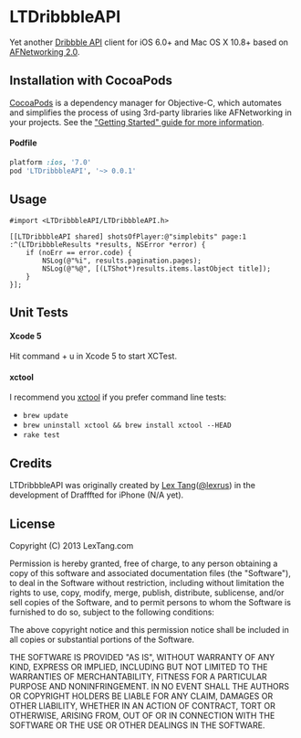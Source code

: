 # LTDribbbleAPI

Yet another [Dribbble API](http://dribbble.com/api) client for iOS 6.0+ and Mac OS X 10.8+ based on [AFNetworking 2.0](https://github.com/AFNetworking/AFNetworking).


## Installation with CocoaPods

[CocoaPods](http://cocoapods.org/) is a dependency manager for Objective-C, which automates and simplifies the process of using 3rd-party libraries like AFNetworking in your projects. See the ["Getting Started" guide for more information](https://github.com/AFNetworking/AFNetworking/wiki/Getting-Started-with-AFNetworking).

#### Podfile

``` ruby
platform :ios, '7.0'
pod 'LTDribbbleAPI', '~> 0.0.1'
```

## Usage

```
#import <LTDribbbleAPI/LTDribbbleAPI.h>
```

``` objc
[[LTDribbbleAPI shared] shotsOfPlayer:@"simplebits" page:1 :^(LTDribbbleResults *results, NSError *error) {
    if (noErr == error.code) {
        NSLog(@"%i", results.pagination.pages);
        NSLog(@"%@", [(LTShot*)results.items.lastObject title]);
    }
}];

```

## Unit Tests

#### Xcode 5

Hit command + u in Xcode 5 to start XCTest.

#### xctool
I recommend you [xctool](https://github.com/facebook/xctool) if you prefer command line tests:

* ```brew update```
* ```brew uninstall xctool && brew install xctool --HEAD```
* ```rake test```


## Credits

LTDribbbleAPI was originally created by [Lex Tang](http://lextang.com/)([@lexrus](https://twitter.com/lexrus)) in the development of Drafffted for iPhone (N/A yet).


## License

Copyright (C) 2013 LexTang.com

Permission is hereby granted, free of charge, to any person obtaining a copy of this software and associated documentation files (the "Software"), to deal in the Software without restriction, including without limitation the rights to use, copy, modify, merge, publish, distribute, sublicense, and/or sell copies of the Software, and to permit persons to whom the Software is furnished to do so, subject to the following conditions:

The above copyright notice and this permission notice shall be included in all copies or substantial portions of the Software.

THE SOFTWARE IS PROVIDED "AS IS", WITHOUT WARRANTY OF ANY KIND, EXPRESS OR IMPLIED, INCLUDING BUT NOT LIMITED TO THE WARRANTIES OF MERCHANTABILITY, FITNESS FOR A PARTICULAR PURPOSE AND NONINFRINGEMENT. IN NO EVENT SHALL THE AUTHORS OR COPYRIGHT HOLDERS BE LIABLE FOR ANY CLAIM, DAMAGES OR OTHER LIABILITY, WHETHER IN AN ACTION OF CONTRACT, TORT OR OTHERWISE, ARISING FROM, OUT OF OR IN CONNECTION WITH THE SOFTWARE OR THE USE OR OTHER DEALINGS IN THE SOFTWARE.